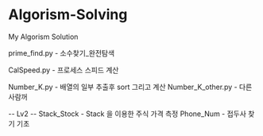 # Algorism-Solving
My Algorism Solution


prime_find.py - 소수찾기_완전탐색

CalSpeed.py - 프로세스 스피드 계산

Number_K.py - 배열의 일부 추출후 sort 그리고 계산
Number_K_other.py - 다른 사람꺼

-- Lv2 --
Stack_Stock - Stack 을 이용한 주식 가격 측정
Phone_Num - 접두사 찾기 기초 
